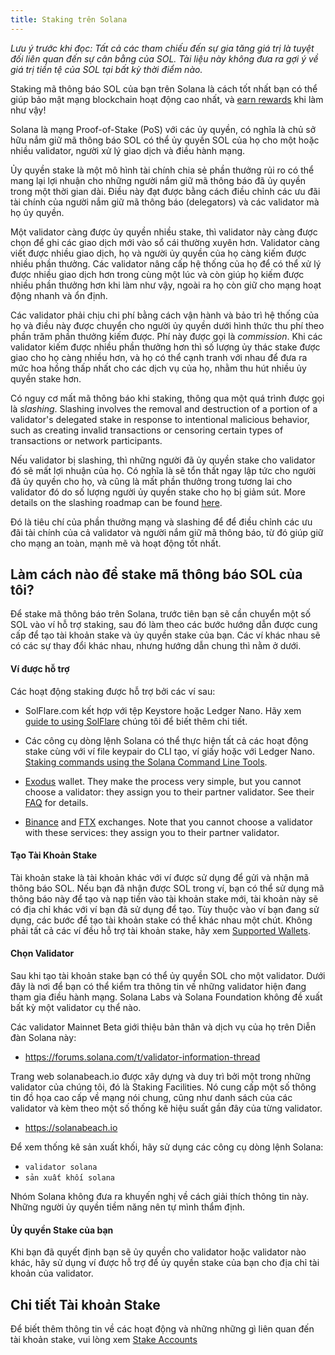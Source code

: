 ```yaml
---
title: Staking trên Solana
---
```


_Lưu ý trước khi đọc: Tất cả các tham chiếu đến sự gia tăng giá trị là tuyệt đối liên quan đến sự cân bằng của SOL. Tài liệu này không đưa ra gợi ý về giá trị tiền tệ của SOL tại bất kỳ thời điểm nào._

Staking mã thông báo SOL của bạn trên Solana là cách tốt nhất bạn có thể giúp bảo mật mạng blockchain hoạt động cao nhất, và [earn rewards](implemented-proposals/staking-rewards.md) khi làm như vậy!

Solana là mạng Proof-of-Stake (PoS) với các ủy quyền, có nghĩa là chủ sở hữu nắm giữ mã thông báo SOL có thể ủy quyền SOL của họ cho một hoặc nhiều validator, người xử lý giao dịch và điều hành mạng.

Ủy quyền stake là một mô hình tài chính chia sẻ phần thưởng rủi ro có thể mang lại lợi nhuận cho những người nắm giữ mã thông báo đã ủy quyền trong một thời gian dài. Điều này đạt được bằng cách điều chỉnh các ưu đãi tài chính của người nắm giữ mã thông báo (delegators) và các validator mà họ ủy quyền.

Một validator càng được ủy quyền nhiều stake, thì validator này càng được chọn để ghi các giao dịch mới vào sổ cái thường xuyên hơn. Validator càng viết được nhiều giao dịch, họ và người ủy quyền của họ càng kiếm được nhiều phần thưởng. Các validator nâng cấp hệ thống của họ để có thể xử lý được nhiều giao dịch hơn trong cùng một lúc và còn giúp họ kiếm được nhiều phần thưởng hơn khi làm như vậy, ngoài ra họ còn giữ cho mạng hoạt động nhanh và ổn định.

Các validator phải chịu chi phí bằng cách vận hành và bảo trì hệ thống của họ và điều này được chuyển cho người ủy quyền dưới hình thức thu phí theo phần trăm phần thưởng kiếm được. Phí này được gọi là _commission_. Khi các validator kiếm được nhiều phần thưởng hơn thì số lượng ủy thác stake được giao cho họ càng nhiều hơn, và họ có thể cạnh tranh với nhau để đưa ra mức hoa hồng thấp nhất cho các dịch vụ của họ, nhằm thu hút nhiều ủy quyền stake hơn.

Có nguy cơ mất mã thông báo khi staking, thông qua một quá trình được gọi là _slashing_. Slashing involves the removal and destruction of a portion of a validator's delegated stake in response to intentional malicious behavior, such as creating invalid transactions or censoring certain types of transactions or network participants.

Nếu validator bị slashing, thì những người đã ủy quyền stake cho validator đó sẽ mất lợi nhuận của họ. Có nghĩa là sẽ tổn thất ngay lập tức cho người đã ủy quyền cho họ, và cũng là mất phần thưởng trong tương lai cho validator đó do số lượng người ủy quyền stake cho họ bị giảm sút. More details on the slashing roadmap can be found [here](proposals/optimistic-confirmation-and-slashing.md#slashing-roadmap).

Đó là tiêu chí của phần thưởng mạng và slashing để để điều chỉnh các ưu đãi tài chính của cả validator và người nắm giữ mã thông báo, từ đó giúp giữ cho mạng an toàn, mạnh mẽ và hoạt động tốt nhất.

## Làm cách nào để stake mã thông báo SOL của tôi?

Để stake mã thông báo trên Solana, trước tiên bạn sẽ cần chuyển một số SOL vào ví hỗ trợ staking, sau đó làm theo các bước hướng dẫn được cung cấp để tạo tài khoản stake và ủy quyền stake của bạn. Các ví khác nhau sẽ có các sự thay đổi khác nhau, nhưng hướng dẫn chung thì nằm ở dưới.

#### Ví được hỗ trợ

Các hoạt động staking được hỗ trợ bởi các ví sau:

- SolFlare.com kết hợp với tệp Keystore hoặc Ledger Nano. Hãy xem [guide to using SolFlare](wallet-guide/solflare.md) chúng tôi để biết thêm chi tiết.

- Các công cụ dòng lệnh Solana có thể thực hiện tất cả các hoạt động stake cùng với ví file keypair do CLI tạo, ví giấy hoặc với Ledger Nano. [Staking commands using the Solana Command Line Tools](cli/delegate-stake.md).

- [Exodus](https://www.exodus.com/) wallet. They make the process very simple, but you cannot choose a validator: they assign you to their partner validator. See their [FAQ](https://support.exodus.com/article/1551-solana-staking-faq) for details.

- [Binance](https://www.binance.com/) and [FTX](https://ftx.com/) exchanges. Note that you cannot choose a validator with these services: they assign you to their partner validator.

#### Tạo Tài Khoản Stake

Tài khoản stake là tài khoản khác với ví được sử dụng để gửi và nhận mã thông báo SOL. Nếu bạn đã nhận được SOL trong ví, bạn có thể sử dụng mã thông báo này để tạo và nạp tiền vào tài khoản stake mới, tài khoản này sẽ có địa chỉ khác với ví bạn đã sử dụng để tạo. Tùy thuộc vào ví bạn đang sử dụng, các bước để tạo tài khoản stake có thể khác nhau một chút. Không phải tất cả các ví đều hỗ trợ tài khoản stake, hãy xem [Supported Wallets](#supported-wallets).

#### Chọn Validator

Sau khi tạo tài khoản stake bạn có thể ủy quyền SOL cho một validator. Dưới đây là nơi để bạn có thể kiểm tra thông tin về những validator hiện đang tham gia điều hành mạng. Solana Labs và Solana Foundation không đề xuất bất kỳ một validator cụ thể nào.

Các validator Mainnet Beta giới thiệu bản thân và dịch vụ của họ trên Diễn đàn Solana này:

- https://forums.solana.com/t/validator-information-thread

Trang web solanabeach.io được xây dựng và duy trì bởi một trong những validator của chúng tôi, đó là Staking Facilities. Nó cung cấp một số thông tin đồ họa cao cấp về mạng nói chung, cũng như danh sách của các validator và kèm theo một số thống kê hiệu suất gần đây của từng validator.

- https://solanabeach.io

Để xem thống kê sản xuất khối, hãy sử dụng các công cụ dòng lệnh Solana:

- `validator solana`
- `sản xuất khối solana`

Nhóm Solana không đưa ra khuyến nghị về cách giải thích thông tin này. Những người ủy quyền tiềm năng nên tự mình thẩm định.

#### Ủy quyền Stake của bạn

Khi bạn đã quyết định bạn sẽ ủy quyền cho validator hoặc validator nào khác, hãy sử dụng ví được hỗ trợ để ủy quyền stake của bạn cho địa chỉ tài khoản của validator.

## Chi tiết Tài khoản Stake

Để biết thêm thông tin về các hoạt động và những những gì liên quan đến tài khoản stake, vui lòng xem [Stake Accounts](staking/stake-accounts.md)
